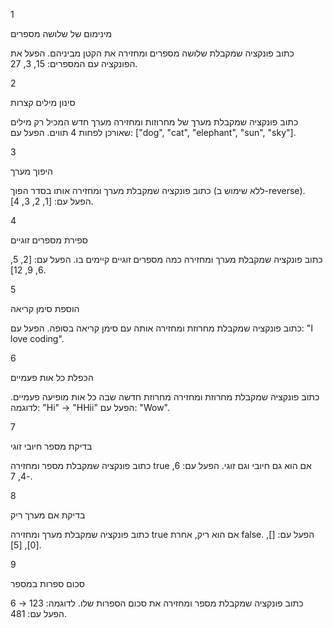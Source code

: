 1

מינימום של שלושה מספרים

כתוב פונקציה שמקבלת שלושה מספרים ומחזירה את הקטן מביניהם.
הפעל את הפונקציה עם המספרים: 15, 3, 27.

2


סינון מילים קצרות

כתוב פונקציה שמקבלת מערך של מחרוזות ומחזירה מערך חדש המכיל רק מילים שאורכן לפחות 4 תווים.
הפעל עם: ["dog", "cat", "elephant", "sun", "sky"].

3

היפוך מערך

כתוב פונקציה שמקבלת מערך ומחזירה אותו בסדר הפוך (ללא שימוש ב-reverse).
הפעל עם: [1, 2, 3, 4].

4

ספירת מספרים זוגיים

כתוב פונקציה שמקבלת מערך ומחזירה כמה מספרים זוגיים קיימים בו.
הפעל עם: [2, 5, 6, 9, 12].

5

הוספת סימן קריאה

כתוב פונקציה שמקבלת מחרוזת ומחזירה אותה עם סימן קריאה בסופה.
הפעל עם: "I love coding".

6

הכפלת כל אות פעמיים

כתוב פונקציה שמקבלת מחרוזת ומחזירה מחרוזת חדשה שבה כל אות מופיעה פעמיים.
לדוגמה: "Hi" → "HHii"
הפעל עם: "Wow".

7

בדיקת מספר חיובי זוגי

כתוב פונקציה שמקבלת מספר ומחזירה true אם הוא גם חיובי וגם זוגי.
הפעל עם: 6, -4, 7.

8

בדיקת אם מערך ריק

כתוב פונקציה שמקבלת מערך ומחזירה true אם הוא ריק, אחרת false.
הפעל עם: [], [0], [5].

9

סכום ספרות במספר

כתוב פונקציה שמקבלת מספר ומחזירה את סכום הספרות שלו.
לדוגמה: 123 → 6
הפעל עם: 481.

